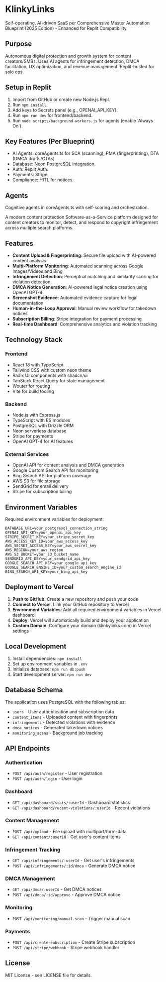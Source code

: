 # KlinkyLinks

Self-operating, AI-driven SaaS per Comprehensive Master Automation Blueprint (2025 Edition) - Enhanced for Replit Compatibility.

## Purpose
Autonomous digital protection and growth system for content creators/SMBs. Uses AI agents for infringement detection, DMCA facilitation, UX optimization, and revenue management. Replit-hosted for solo ops.

## Setup in Replit
1. Import from GitHub or create new Node.js Repl.
2. Run `npm install`.
3. Add keys to Secrets panel (e.g., OPENAI_API_KEY).
4. Run `npm run dev` for frontend/backend.
5. Run `node scripts/background-workers.js` for agents (enable 'Always On').

## Key Features (Per Blueprint)
- AI Agents: coreAgents.ts for SCA (scanning), PMA (fingerprinting), DTA (DMCA drafts/CTAs).
- Database: Neon PostgreSQL integration.
- Auth: Replit Auth.
- Payments: Stripe.
- Compliance: HITL for notices.

## Agents
Cognitive agents in coreAgents.ts with self-scoring and orchestration.

A modern content protection Software-as-a-Service platform designed for content creators to monitor, detect, and respond to copyright infringement across multiple search platforms.

## Features

<!-- Deployment trigger: Authentication system updated Jul 18, 2025 -->
- **Content Upload & Fingerprinting**: Secure file upload with AI-powered content analysis
- **Multi-Platform Monitoring**: Automated scanning across Google Images/Videos and Bing
- **Infringement Detection**: Perceptual matching and similarity scoring for violation detection
- **DMCA Notice Generation**: AI-powered legal notice creation using OpenAI GPT-4
- **Screenshot Evidence**: Automated evidence capture for legal documentation
- **Human-in-the-Loop Approval**: Manual review workflow for takedown notices
- **Subscription Billing**: Stripe integration for payment processing
- **Real-time Dashboard**: Comprehensive analytics and violation tracking

## Technology Stack

### Frontend
- React 18 with TypeScript
- Tailwind CSS with custom neon theme
- Radix UI components with shadcn/ui
- TanStack React Query for state management
- Wouter for routing
- Vite for build tooling

### Backend
- Node.js with Express.js
- TypeScript with ES modules
- PostgreSQL with Drizzle ORM
- Neon serverless database
- Stripe for payments
- OpenAI GPT-4 for AI features

### External Services
- OpenAI API for content analysis and DMCA generation
- Google Custom Search API for monitoring
- Bing Search API for platform coverage
- AWS S3 for file storage
- SendGrid for email delivery
- Stripe for subscription billing

## Environment Variables

Required environment variables for deployment:

```
DATABASE_URL=your_postgresql_connection_string
OPENAI_API_KEY=your_openai_api_key
STRIPE_SECRET_KEY=your_stripe_secret_key
AWS_ACCESS_KEY_ID=your_aws_access_key
AWS_SECRET_ACCESS_KEY=your_aws_secret_key
AWS_REGION=your_aws_region
AWS_S3_BUCKET=your_s3_bucket_name
SENDGRID_API_KEY=your_sendgrid_api_key
GOOGLE_SEARCH_API_KEY=your_google_api_key
GOOGLE_SEARCH_ENGINE_ID=your_custom_search_engine_id
BING_SEARCH_API_KEY=your_bing_api_key
```

## Deployment to Vercel

1. **Push to GitHub**: Create a new repository and push your code
2. **Connect to Vercel**: Link your GitHub repository to Vercel
3. **Environment Variables**: Add all required environment variables in Vercel dashboard
4. **Deploy**: Vercel will automatically build and deploy your application
5. **Custom Domain**: Configure your domain (klinkylinks.com) in Vercel settings

## Local Development

1. Install dependencies: `npm install`
2. Set up environment variables in `.env`
3. Initialize database: `npm run db:push`
4. Start development server: `npm run dev`

## Database Schema

The application uses PostgreSQL with the following tables:
- `users` - User authentication and subscription data
- `content_items` - Uploaded content with fingerprints
- `infringements` - Detected violations with evidence
- `dmca_notices` - Generated takedown notices
- `monitoring_scans` - Background job tracking

## API Endpoints

### Authentication
- `POST /api/auth/register` - User registration
- `POST /api/auth/login` - User login

### Dashboard
- `GET /api/dashboard/stats/:userId` - Dashboard statistics
- `GET /api/dashboard/recent-violations/:userId` - Recent violations

### Content Management
- `POST /api/upload` - File upload with multipart/form-data
- `GET /api/content/:userId` - Get user's content items

### Infringement Tracking
- `GET /api/infringements/:userId` - Get user's infringements
- `POST /api/infringements/:id/dmca` - Generate DMCA notice

### DMCA Management
- `GET /api/dmca/:userId` - Get DMCA notices
- `POST /api/dmca/:id/approve` - Approve DMCA notice

### Monitoring
- `POST /api/monitoring/manual-scan` - Trigger manual scan

### Payments
- `POST /api/create-subscription` - Create Stripe subscription
- `POST /api/stripe/webhook` - Stripe webhook handler

## License

MIT License - see LICENSE file for details.